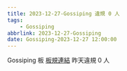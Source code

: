 ```yaml
---
title: 2023-12-27-Gossiping 違規 0 人
tags:
    - Gossiping
abbrlink: 2023-12-27-Gossiping
date: Gossiping-2023-12-27 12:00:00
---
```

Gossiping 板 [板規連結](https://www.ptt.cc/bbs/Gossiping/M.1637425085.A.07D.html)
昨天違規 0 人
